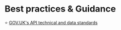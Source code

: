 # Best practices & Guidance

⭐️ [GOV.UK's API technical and data standards](https://www.gov.uk/guidance/gds-api-technical-and-data-standards)
